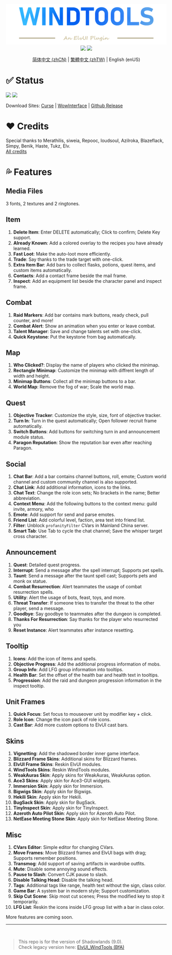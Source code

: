 <div align="center">
<img src="Title.png"/><br>
<img src="https://img.shields.io/badge/ElvUI-12.10-blue.svg?longCache=true&style=for-the-badge"/>
<img src="https://img.shields.io/badge/Version-2.08-green.svg?longCache=true&style=for-the-badge"/>

[简体中文 (zhCN)](README_zhCN.md) | [繁體中文 (zhTW)](README_zhTW.md) | English (enUS)
</div>

# :white_check_mark: Status
![](https://img.shields.io/github/workflow/status/fang2hou/ElvUI_WindTools/publish_stable) [![](https://img.shields.io/badge/Wind%20Plugins-Join-grey.svg?longCache=true&color=7289DA&logo=discord)](https://discord.gg/JMz5Zsk)

Download Sites: [Curse](https://www.curseforge.com/wow/addons/elvui-windtools) | [WowInterface](https://www.wowinterface.com/downloads/info25687-ElvUI_WindTools.html) | [Github Release](https://github.com/fang2hou/ElvUI_WindTools/releases)

# :heart: Credits
Special thanks to Merathilis, siweia, Repooc, loudsoul, Azilroka, Blazeflack, Simpy, Benik, Haste, Tukz, Elv.  
[All credits](CREDITS.md)

# :sweat_drops: Features
## Media Files
3 fonts, 2 textures and 2 ringtones.

## Item
1. **Delete Item**: Enter DELETE automatically; Click to confirm; Delete Key support.  
2. **Already Known**: Add a colored overlay to the recipes you have already learned.  
3. **Fast Loot**: Make the auto-loot more efficiently.
4. **Trade**: Say thanks to the trade target with one-click.
5. **Extra Item Bar**: Add bars to collect flasks, potions, quest items, and custom items automatically.
6. **Contacts**: Add a contact frame beside the mail frame.
7. **Inspect**: Add an equipment list beside the character panel and inspect frame.

## Combat
1. **Raid Markers**: Add bar contains mark buttons, ready check, pull counter, and more! 
2. **Combat Alert**: Show an animation when you enter or leave combat.
3. **Talent Manager**: Save and change talents set with one-click.
4. **Quick Keystone**: Put the keystone from bag automatically.

## Map
1. **Who Clicked?**: Display the name of players who clicked the minimap.  
2. **Rectangle Minimap**: Customize the minimap with diffrent length of width and height.
3. **Minimap Buttons**: Collect all the minimap buttons to a bar.  
4. **World Map**: Remove the fog of war; Scale the world map.

## Quest
1. **Objective Tracker**: Customize the style, size, font of objective tracker.
2. **Turn In**: Turn in the quest automatically; Open follower recruit frame automatically.  
3. **Switch Buttons**: Add buttons for switching turn in and announcement module status.  
4. **Paragon Reputation**: Show the reputation bar even after reaching Paragon.  

## Social
1. **Chat Bar**: Add a bar contains channel buttons, roll, emote; Custom world channel and custom community channel is also supported.
2. **Chat Link**: Add additional information, icons to the links.  
3. **Chat Text**: Change the role icon sets; No brackets in the name; Better abbreviation.
4. **Context Menu**: Add the following buttons to the context menu: guild invite, armory, who  
5. **Emote**: Add support for send and parse emotes.
6. **Friend List**: Add colorful level, faction, area text into friend list.  
7. **Filter**: Unblock `profanityFilter` CVars in Mainland China server.
8. **Smart Tab**: Use Tab to cycle the chat channel; Save the whisper target cross character.

## Announcement
1. **Quest**: Detailed quest progress.
2. **Interrupt**: Send a message after the spell interrupt; Supports pet spells.
3. **Taunt**: Send a message after the taunt spell cast; Supports pets and monk ox statue.
4. **Combat Resurrection**: Alert teammates the usage of combat resurrection spells.
5. **Utility**: Alert the usage of bots, feast, toys, and more.
6. **Threat Transfer**: If someone tries to transfer the threat to the other player, send a message.
7. **Goodbye**: Say goodbye to teammates after the dungeon is completed.
8. **Thanks For Resurrection**: Say thanks for the player who resurrected you
9. **Reset Instance**: Alert teammates after instance resetting.

## Tooltip
1. **Icons**: Add the icon of items and spells.
2. **Objective Progress**: Add the additional progress information of mobs.
3. **Group Info**: Add LFG group information into tooltips.
4. **Health Bar**: Set the offset of the health bar and health text in tooltips.
5. **Progression**: Add the raid and dungeon progression information in the inspect tooltip.

## Unit Frames
1. **Quick Focus**: Set focus to mouseover unit by modifier key + click.
2. **Role Icon**: Change the icon pack of role icons.
3. **Cast Bar**: Add more custom options to ElvUI cast bars.

## Skins
1. **Vignetting**: Add the shadowed border inner game interface.
2. **Blizzard Frame Skins**: Additional skins for Blizzard frames.
3. **ElvUI Frame Skins**: Reskin ElvUI modules.
4. **WindTools Skins**: Reskin WindTools modules.
5. **WeakAuras Skin**: Apply skins for WeakAuras, WeakAuras option.
6. **Ace3 Skins**: Apply skin for Ace3-GUI widgets.
7. **Immersion Skin**: Apply skin for Immersion.
8. **Bigwigs Skin**: Apply skin for Bigwigs.
9. **Hekili Skin**: Apply skin for Hekili.
10. **BugSack Skin**: Apply skin for BugSack.
11. **TinyInspect Skin**: Apply skin for TinyInspect.
12. **Azeroth Auto Pilot Skin**: Apply skin for Azeroth Auto Pilot.
13. **NetEase Meeting Stone Skin**: Apply skin for NetEase Meeting Stone.

## Misc
1. **CVars Editor**: Simple editor for changing CVars.
2. **Move Frames**: Move Blizzard frames and ElvUI bags with drag; Supports remember positions.
3. **Transmog**: Add support of saving artifacts in wardrobe outfits.
4. **Mute**: Disable some annoying sound effects.
5. **Pause to Slash**: Convert CJK pause to slash.
6. **Disable Talking Head**: Disable the talking head.
7. **Tags**: Additional tags like range, health text without the sign, class color.
8. **Game Bar**: A system bar in modern style; Support customization.
9. **Skip Cut Scene**: Skip most cut scenes; Press the modified key to stop it temporarily.
10. **LFG List**: Reskin the icons inside LFG group list with a bar in class color.

More features are coming soon.

-----
<br>

>This repo is for the version of Shadowlands (9.0).  
>Check legacy version here: [ElvUI_WindTools (BfA)](https://github.com/fang2hou/ElvUI_WindTools_BfA)